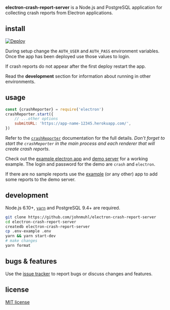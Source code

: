 **electron-crash-report-server** is a Node.js and PostgreSQL application for
collecting crash reports from Electron applications.

## install

[![Deploy][deploy-img]][deploy-url]

During setup change the `AUTH_USER` and `AUTH_PASS` environment variables. Once
the app has been deployed use those values to login.

If crash reports do not appear after the first deploy restart the app.

Read the **development** section for information about running in other
environments.

## usage

```javascript
const {crashReporter} = require('electron')
crashReporter.start({
	// ...other options
	submitURL: 'https://app-name-12345.herokuapp.com/',
})
```

Refer to the [`crashReporter`][docs] documentation for the full details. _Don't
forget to start the `crashReporter` in the main process and each renderer that
will create crash reports_.

Check out the [example electron app][example] and [demo server][demo] for a
working example. The login and password for the demo are `crash` and `electron`.

If there are no sample reports use the [example] (or any other) app to add some
reports to the demo server.

## development

Node.js 6.10+, [`yarn`][yarn] and PostgreSQL 9.4+ are required.

```sh
git clone https://github.com/johnmuhl/electron-crash-report-server
cd electron-crash-report-server
createdb electron-crash-report-server
cp .env-example .env
yarn && yarn start-dev
# make changes
yarn format
```

## bugs & features

Use the [issue tracker][issues] to report bugs or discuss changes and features.

## license

[MIT license][license]

[deploy-img]: https://www.herokucdn.com/deploy/button.svg
[deploy-url]: https://heroku.com/deploy
[docs]: http://electron.atom.io/docs/api/crash-reporter/
[example]: https://github.com/johnmuhl/electron-bomb
[demo]: https://pacific-falls-32011.herokuapp.com/
[issues]: https://github.com/johnmuhl/electron-crash-report-server/issues
[license]: https://github.com/johnmuhl/electron-crash-report-server/blob/master/LICENSE
[yarn]: https://yarnpkg.com/en/docs/install
